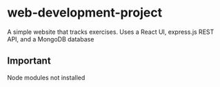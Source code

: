 # web-development-project
A simple website that tracks exercises. Uses a React UI, express.js REST API, and a MongoDB database
## Important
Node modules not installed
